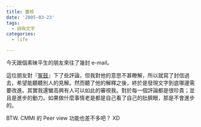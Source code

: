 ```yaml
---
title: 審視
date: '2005-03-23'
tags:
  - 詩與文字
categories:
  - life

---
```

今天跟個素昧平生的朋友來往了幾封 e-mail。  
  
這位朋友對『[冤鼓](http://yurenju.blogspot.com/2005/02/blog-post_01.html)』下了些評論，但我對他的意思不甚瞭解，所以就寫了封信過去，希望能聽聽別人的見解。然而聽了他的解釋之後，終於是發現文字到底哪邊需要改進。其實我還蠻高興有人可以如此的審視我。對於每一個評論都是很珍貴；並且是進步的動力。如果做什麼事情老是都是自己看了自己的肚臍眼，那是不會進步的。  
  
BTW. CMMI 的 Peer view 功能也差不多吧？ XD